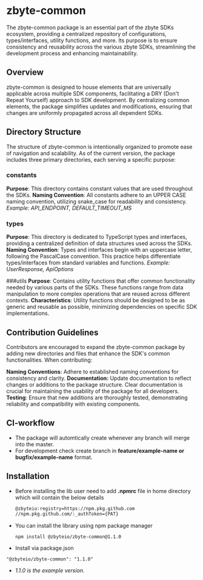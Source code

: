 # zbyte-common

The zbyte-common package is an essential part of the zbyte SDKs ecosystem, providing a centralized repository of configurations, types/interfaces, utility functions, and more. Its purpose is to ensure consistency and reusability across the various zbyte SDKs, streamlining the development process and enhancing maintainability.

## Overview
zbyte-common is designed to house elements that are universally applicable across multiple SDK components, facilitating a DRY (Don't Repeat Yourself) approach to SDK development. By centralizing common elements, the package simplifies updates and modifications, ensuring that changes are uniformly propagated across all dependent SDKs.

## Directory Structure
The structure of zbyte-common is intentionally organized to promote ease of navigation and scalability. As of the current version, the package includes three primary directories, each serving a specific purpose:

### constants
**Purpose**: This directory contains constant values that are used throughout the SDKs.
**Naming Convention**: All constants adhere to an UPPER CASE naming convention, utilizing snake_case for readability and consistency.
*Example: API_ENDPOINT, DEFAULT_TIMEOUT_MS*
### types
**Purpose**: This directory is dedicated to TypeScript types and interfaces, providing a centralized definition of data structures used across the SDKs.
**Naming Convention**: Types and interfaces begin with an uppercase letter, following the PascalCase convention. This practice helps differentiate types/interfaces from standard variables and functions.
*Example: UserResponse, ApiOptions*

###utils
**Purpose**: Contains utility functions that offer common functionality needed by various parts of the SDKs. These functions range from data manipulation to more complex operations that are reused across different contexts.
**Characteristics**: Utility functions should be designed to be as generic and reusable as possible, minimizing dependencies on specific SDK implementations.

## Contribution Guidelines
Contributors are encouraged to expand the zbyte-common package by adding new directories and files that enhance the SDK's common functionalities. When contributing:

**Naming Conventions**: Adhere to established naming conventions for consistency and clarity.
**Documentation:** Update documentation to reflect changes or additions to the package structure. Clear documentation is crucial for maintaining the usability of the package for all developers.
**Testing**: Ensure that new additions are thoroughly tested, demonstrating reliability and compatibility with existing components. 

## CI-workflow

- The package will automtically create whenever any branch will merge into the master.
- For development check create branch in **feature/example-name or bugfix/example-name** format.

## Installation

- Before installing the lib user need to add **.npmrc** file in home directory which will contain the below details
  
  ```sh
  @zbyteio:registry=https://npm.pkg.github.com
  //npm.pkg.github.com/:_authToken={PAT}
  ```
- You can install the library using npm package manager
  ```
  npm install @zbyteio/zbyte-common@1.1.0
  ```
-  Install via package.json
  ```
  "@zbyteio/zbyte-common": "1.1.0"
  ```
- *1.1.0 is the example version.*



